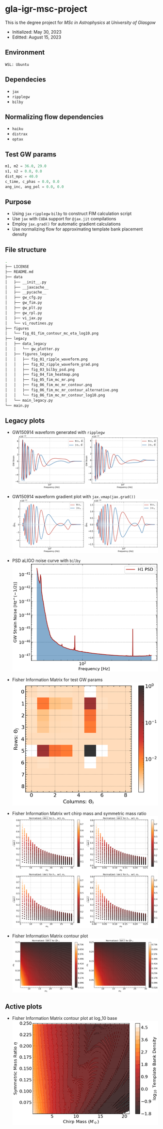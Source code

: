 # gla-igr-msc-project

This is the degree project for *MSc in Astrophysics* at *University of Glasgow*

- Initialized: May 30, 2023
- Editted: August 15, 2023

## Environment

```WSL: Ubuntu```

## Dependecies

- ```jax```
- ```ripplegw```
- ```bilby```

## Normalizing flow dependencies

- ```haiku```
- ```distrax```
- ```optax```

## Test GW params

```python
m1, m2 = 36.0, 29.0
s1, s2 = 0.0, 0.0
dist_mpc = 40.0
c_time, c_phas = 0.0, 0.0
ang_inc, ang_pol = 0.0, 0.0
```

## Purpose

- Using ```jax``` ```ripplegw``` ```bilby``` to construct FIM calculation script
- Use ```jax``` with ```CUDA``` support for ```@jax.jit``` compilations
- Employ ```jax.grad()``` for automatic gradient calculations
- Use normalizing flow for approximating template bank placement density

## File structure

```bash
.
├── LICENSE
├── README.md
├── data
│   ├── __init__.py
│   ├── __jaxcache__
│   ├── __pycache__
│   ├── gw_cfg.py
│   ├── gw_fim.py
│   ├── gw_plt.py
│   ├── gw_rpl.py
│   ├── vi_jax.py
│   └── vi_routines.py
├── figures
│   └── fig_01_fim_contour_mc_eta_log10.png
├── legacy
│   ├── data_legacy
│   │   └── gw_plotter.py
│   ├── figures_legacy
│   │   ├── fig_01_ripple_waveform.png
│   │   ├── fig_02_ripple_waveform_grad.png
│   │   ├── fig_03_bilby_psd.png
│   │   ├── fig_04_fim_heatmap.png
│   │   ├── fig_05_fim_mc_mr.png
│   │   ├── fig_06_fim_mc_mr_contour.png
│   │   ├── fig_06_fim_mc_mr_contour_alternative.png
│   │   └── fig_06_fim_mc_mr_contour_log10.png
│   └── main_legacy.py
└── main.py
```

## Legacy plots

- GW150914 waveform generated with ```ripplegw```
![Test GW Waveform](./legacy/figures_legacy/fig_01_ripple_waveform.png)

- GW150914 waveform gradient plot with ```jax.vmap(jax.grad())```
![Test GW Waveform Gradient](./legacy/figures_legacy/fig_02_ripple_waveform_grad.png)

- PSD aLIGO noise curve with ```bilby```
![Detector PSD](./legacy/figures_legacy/fig_03_bilby_psd.png)

- Fisher Information Matrix for test GW params
![Test FIM Heat Map](./legacy/figures_legacy/fig_04_fim_heatmap.png)

- Fisher Information Matrix wrt chirp mass and symmetric mass ratio
![FIM 1-D](./legacy/figures_legacy/fig_05_fim_mc_mr.png)

- Fisher Information Matrix contour plot
![Density Contour Plot](./legacy/figures_legacy/fig_06_fim_mc_mr_contour.png)

## Active plots

- Fisher Information Matrix contour plot at log_10 base
![Projected Density Contour PLot](./legacy/figures_legacy/fig_06_fim_mc_mr_contour_log10.png)
